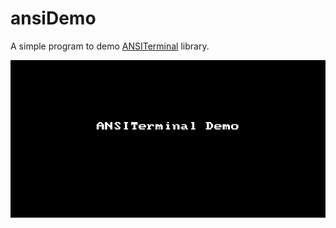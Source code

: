 # ansiDemo

A simple program to demo [ANSITerminal](https://github.com/pakLebah/ANSITerminal) library.

![](Assets/ansiDemo_3.gif)

